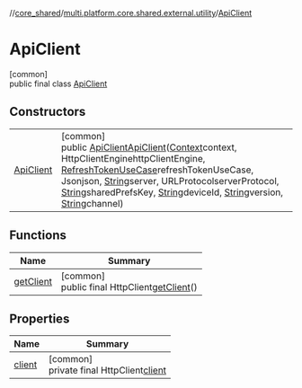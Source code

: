 //[core_shared](../../../index.md)/[multi.platform.core.shared.external.utility](../index.md)/[ApiClient](index.md)

# ApiClient

[common]\
public final class [ApiClient](index.md)

## Constructors

| | |
|---|---|
| [ApiClient](-api-client.md) | [common]<br>public [ApiClient](index.md)[ApiClient](-api-client.md)([Context](../../multi.platform.core.shared/-context/index.md)context, HttpClientEnginehttpClientEngine, [RefreshTokenUseCase](../../multi.platform.core.shared.domain.common.usecase/-refresh-token-use-case/index.md)refreshTokenUseCase, Jsonjson, [String](https://developer.android.com/reference/kotlin/java/lang/String.html)server, URLProtocolserverProtocol, [String](https://developer.android.com/reference/kotlin/java/lang/String.html)sharedPrefsKey, [String](https://developer.android.com/reference/kotlin/java/lang/String.html)deviceId, [String](https://developer.android.com/reference/kotlin/java/lang/String.html)version, [String](https://developer.android.com/reference/kotlin/java/lang/String.html)channel) |

## Functions

| Name | Summary |
|---|---|
| [getClient](get-client.md) | [common]<br>public final HttpClient[getClient](get-client.md)() |

## Properties

| Name | Summary |
|---|---|
| [client](index.md#-1105841630%2FProperties%2F-1689394408) | [common]<br>private final HttpClient[client](index.md#-1105841630%2FProperties%2F-1689394408) |
